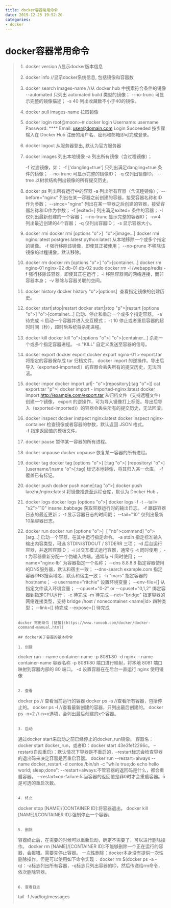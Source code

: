 ```yaml
---
title: docker容器常用命令
date: 2019-12-25 19:52:20
categories:
- docker
---
```

# docker容器常用命令
> 1. docker version   //显示docker版本信息
> 
> 2. docker info //显示docker系统信息, 包括镜像和容器数
> 
> 3. docker search images-name //从 docker hub 中搜索符合条件的镜像
>     --automated 只列出 automated build  类型的镜像；
>     --no-trunc 可显示完整的镜像描述；
>     -s 40 列出收藏数不小于40的镜像。
> <!--more-->
> 4. docker pull images-name 拉取镜像
> 
> 5. docker login
> root@moon:~# docker login
> Username: username
> Password: ****
> Email: user@domain.com
> Login Succeeded
> 按步骤输入在 Docker Hub 注册的用户名、密码和邮箱即可完成登录。
> 
> 6. docker logout  从服务器登出, 默认为官方服务器
> 
> 7. docker images 列出本地镜像
>     -a 列出所有镜像（含过程镜像）；
>     
>     -f 过滤镜像，如：
>     -f ['dangling=true'] 只列出满足dangling=true 条件的镜像；
>     --no-trunc 可显示完整的镜像ID；
>     -q 仅列出镜像ID。
>     --tree 以树状结构列出镜像的所有提交历史。
> 8. docker ps 列出所有运行中的容器
>     -a 列出所有容器（含沉睡镜像）；
>     --before="nginx" 列出在某一容器之前创建的容器，接受容器名称和ID作为参数；
>     --since="nginx" 列出在某一容器之后创建的容器，接受容器名称和ID作为参数；
>     -f [exited=<int>] 列出满足exited=<int> 条件的容器；
>     -l 仅列出最新创建的一个容器；
>     --no-trunc 显示完整的容器ID；
>     -n=4 列出最近创建的4个容器；
>     -q 仅列出容器ID；
>     -s 显示容器大小。
> 9. docker rmi
>     docker rmi [options "o">] <image>  "o">[image...]
>     docker rmi nginx:latest postgres:latest python:latest
>     从本地移除一个或多个指定的镜像。
>     -f 强行移除该镜像，即使其正被使用；
>     --no-prune 不移除该镜像的过程镜像，默认移除。    
> 10. docker rm
>     docker rm [options "o">] <container>  "o">[container...]
>     docker rm nginx-01 nginx-02 db-01 db-02
>     sudo docker rm -l /webapp/redis
>     -f 强行移除该容器，即使其正在运行；
>     -l 移除容器间的网络连接，而非容器本身；
>     -v 移除与容器关联的空间。
> 11. docker history
>     docker history  "o">[options] <image>
>     查看指定镜像的创建历史。
> 12. docker start|stop|restart
>     docker start|stop "p">|restart [options "o">] <container>  "o">[container...]
>     启动、停止和重启一个或多个指定容器。
>     -a 待完成
>     -i 启动一个容器并进入交互模式；
>     -t 10 停止或者重启容器的超时时间（秒），超时后系统将杀死进程。
> 13. docker kill
>     docker kill  "o">[options "o">] <container>  "o">[container...]
>     杀死一个或多个指定容器进程。
>     -s "KILL" 自定义发送至容器的信号。
> 17. docker export
>     docker export <container>
>     docker export nginx-01 > export.tar
>     将指定的容器保存成 tar 归档文件， docker import 的逆操作。导出后导入（exported-imported)）的容器会丢失所有的提交历史，无法回滚。
> 18. docker impor
>     docker import url|-  "o">[repository[:tag "o">]]
>     cat export.tar  "p">| docker import - imported-nginx:latest
>     docker import http://example.com/export.tar
>     从归档文件（支持远程文件）创建一个镜像， export 的逆操作，可为导入镜像打上标签。导出后导入（exported-imported)）的容器会丢失所有的提交历史，无法回滚。    
> 20. docker inspect
>     docker instpect nginx:latest
>     docker inspect nginx-container
>     检查镜像或者容器的参数，默认返回 JSON 格式。    
>     -f 指定返回值的模板文件。    
> 21. docker pause
>     暂停某一容器的所有进程。
> 22. docker unpause
>     docker unpause <container>
>     恢复某一容器的所有进程。
> 23. docker tag
>     docker tag [options "o">] <image>[:tag "o">] [repository/ "o">][username/]name "o">[:tag]
>     标记本地镜像，将其归入某一仓库。 
>     -f 覆盖已有标记。
> 24. docker push
>     docker push name[:tag "o">]
>     docker push laozhu/nginx:latest
>     将镜像推送至远程仓库，默认为 Docker Hub 。
> 25. docker logs
>     docker logs [options "o">] <container>
>     docker logs -f -t --tail= "s2">"10" insane_babbage
>     获取容器运行时的输出日志。
>     -f 跟踪容器日志的最近更新；
>     -t 显示容器日志的时间戳；
>     --tail="10" 仅列出最新10条容器日志。
> 26. docker run
>     docker run [options "o">] <image> [ "nb">command]  "o">[arg...]
>     启动一个容器，在其中运行指定命令。
>     -a stdin 指定标准输入输出内容类型，可选 STDIN/STDOUT / STDERR 三项；
>     -d 后台运行容器，并返回容器ID；
>     -i 以交互模式运行容器，通常与 -t 同时使用；
>     -t 为容器重新分配一个伪输入终端，通常与 -i 同时使用；
>     --name="nginx-lb" 为容器指定一个名称；
>     --dns 8.8.8.8 指定容器使用的DNS服务器，默认和宿主一致；
>     --dns-search example.com 指定容器DNS搜索域名，默认和宿主一致；
>     -h "mars" 指定容器的hostname；
>     -e username="ritchie" 设置环境变量；
>     --env-file=[] 从指定文件读入环境变量；
>     --cpuset="0-2" or --cpuset="0,1,2"  绑定容器到指定CPU运行；
>     -c 待完成
>     -m 待完成
>     --net="bridge" 指定容器的网络连接类型，支持 bridge /host / nonecontainer:<name|id> 四种类型；
>     --link=[] 待完成
>     --expose=[] 待完成        
> ```
> 
> docker 常用命令 [链接](https://www.runoob.com/docker/docker-command-manual.html)
> 
> ## docker关于容器的基本命令
> 
> 1. 创建
> ```
> docker run --name container-name -p 8081:80 -d nginx
> --name container-name 容器名称
> -p 8081:80 端口进行映射，将本地 8081 端口映射到容器内部的 80 端口。
> -d 设置容器在在后台一直运行
> nginx 使用镜像
> ```
> 
> 2. 查看
> ```
> docker ps     // 查看当前运行的容器
> docker ps -a  //查看所有容器，包括停止的。
> docker ps -l  //查看最新创建的容器，只列出最后创建的。
> docker ps -n=2 //-n=x选项，会列出最后创建的x个容器。
> ```
> 
> 3. 启动
> ```
> 通过docker start来启动之前已经停止的docker_run镜像。
> 容器名：docker start docker_run，或者ID：docker start 43e3fef2266c。
> –restart(自动重启)：默认情况下容器是不重启的，–restart标志会检查容器的退出码来决定容器是否重启容器。 
> docker run --restart=always --name docker_restart -d centos /bin/sh -c "while true;do echo hello world; sleep;done":
> --restart=always:不管容器的返回码是什么，都会重启容器。
> --restart=on-failure:5:当容器的返回值是非0时才会重启容器。5是可选的重启次数。
> ```
> 
> 4. 终止
> ```
> docker stop [NAME]/[CONTAINER ID]:将容器退出。
> docker kill [NAME]/[CONTAINER ID]:强制停止一个容器。
> ```
> 
> 5. 删除
> ```
> 容器终止后，在需要的时候可以重新启动，确定不需要了，可以进行删除操作。
> docker rm [NAME]/[CONTAINER ID]:不能够删除一个正在运行的容器，会报错。需要先停止容器。
> 一次性删除：docker本身没有提供一次性删除操作，但是可以使用如下命令实现：
> docker rm $(docker ps -a -q)：-a标志列出所有容器，-q标志只列出容器的ID，然后传递给rm命令，依次删除容器。
> ```
> 
> 6. 查看日志
> ```
> tail -f /var/log/messages
> ```